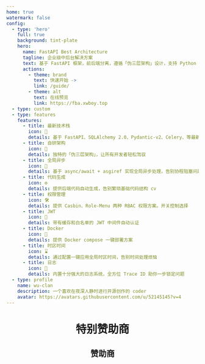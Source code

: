 ```yaml
---
home: true
watermark: false
config:
  - type: 'hero'
    full: true
    background: tint-plate
    hero:
      name: FastAPI Best Architecture
      tagline: 企业级中后台解决方案
      text: 基于 FastAPI 框架，前后端分离，遵循「伪三层架构」设计，支持 Python 3.10+ 版本
      actions:
        - theme: brand
          text: 快速开始 ->
          link: /guide/
        - theme: alt
          text: 在线预览
          link: https://fba.xwboy.top
  - type: custom
  - type: features
    features:
      - title: 最新技术栈
        icon: 🚀
        details: 基于 FastAPI、SQLAlchemy 2.0、Pydantic-v2、Celery、等最新技术栈
      - title: 自研架构
        icon: 🧠
        details: 独特的「伪三层架构」，让所有开发者轻松驾驭
      - title: 全局异步
        icon: 🔄
        details: 基于 async/await + asgiref 实现全局异步处理，告别协程阻塞问题
      - title: 代码生成
        icon: ⚙️
        details: 提供后端代码自动生成，告别繁琐基础代码结构 cv
      - title: 权限管理
        icon: 🛠️
        details: 提供 Casbin、Role-Menu 两种 RBAC 权限方案。开关控制选择
      - title: JWT
        icon: 🔏
        details: 带有缓存和白名单的 JWT 中间件自动认证
      - title: Docker
        icon: 🐳
        details: 提供 Docker compose 一键部署方案
      - title: 时区时间
        icon: ⌛
        details: 通过配置一键应用全局时区时间，告别时间处理烦恼
      - title: 日志
        icon: 📝
        details: 内置十分强大的日志系统，全方位 Trace ID 助你一步锁定问题
  - type: profile
    name: wu-clan
    description: 一个喜欢在夜深人静时进行开源创作的 coder
    avatar: https://avatars.githubusercontent.com/u/52145145?v=4
---
```


<script setup lang="ts">
import { ref } from 'vue'

const goldSponsors = ref([
  {
    link: '',
    text: '成为赞助商',
    href: 'https://github.com/wu-clan',
    alt: 'wu-clan',
  },
  {
    link: '',
    text: '成为赞助商',
    href: 'https://github.com/wu-clan',
    alt: 'wu-clan',
  },
  {
    link: '',
    text: '成为赞助商',
    href: 'https://github.com/wu-clan',
    alt: 'wu-clan',
  }
])

const sponsors = ref([
  {
    link: '',
    text: '成为赞助商',
    href: 'https://github.com/wu-clan',
    alt: 'wu-clan',
  },
  {
    link: '',
    text: '成为赞助商',
    href: 'https://github.com/wu-clan',
    alt: 'wu-clan',
  },
  {
    link: '',
    text: '成为赞助商',
    href: 'https://github.com/wu-clan',
    alt: 'wu-clan',
  },
  {
    link: '',
    text: '成为赞助商',
    href: 'https://github.com/wu-clan',
    alt: 'wu-clan',
  },
  {
    link: '',
    text: '成为赞助商',
    href: 'https://github.com/wu-clan',
    alt: 'wu-clan',
  }
])
</script>

<h1 v-if="goldSponsors.length" align="center">特别赞助商</h1>

<Swiper
v-if="goldSponsors.length"
:items="goldSponsors"
mode="broadcast"
:height="200"
:slides-per-view="3"
:space-between="15"
mousewheel
/>

<h2 v-if="sponsors.length" align="center">赞助商</h2>

<Swiper
v-if="sponsors.length"
:items="sponsors"
mode="carousel"
:height="200"
:slides-per-view="4"
:space-between="10"
:speed="2500"
/>

